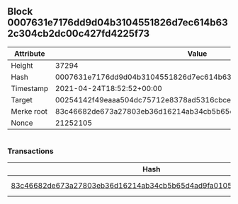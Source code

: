 ## Block 0007631e7176dd9d04b3104551826d7ec614b632c304cb2dc00c427fd4225f73

Attribute | Value
--- | ---
Height | 37294
Hash | 0007631e7176dd9d04b3104551826d7ec614b632c304cb2dc00c427fd4225f73
Timestamp | 2021-04-24T18:52:52+00:00
Target | 00254142f49eaaa504dc75712e8378ad5316cbcead634704b3734b6271167cc4
Merke root | 83c46682de673a27803eb36d16214ab34cb5b65d4ad9fa0105b951defaa60693
Nonce | 21252105

```

```

### Transactions

Hash | Amount
--- | ---
[83c46682de673a27803eb36d16214ab34cb5b65d4ad9fa0105b951defaa60693](83c46682de673a27803eb36d16214ab34cb5b65d4ad9fa0105b951defaa60693.md) | 10.00000000 SKEPTI 
